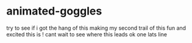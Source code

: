 # animated-goggles
try to see if i got the hang of this
making my second trail of this 
fun and excited this is !
cant wait to see where this leads 
ok one lats line
